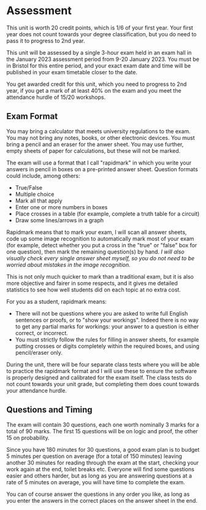 # Assessment

This unit is worth 20 credit points, which is 1/6 of your first year. Your first year does not count towards your degree classification, but you do need to pass it to progress to 2nd year.

This unit will be assessed by a single 3-hour exam held in an exam hall in the January 2023 assessment period from 9-20 January 2023. You must be in Bristol for this entire period, and your exact exam date and time will be published in your exam timetable closer to the date.

You get awarded credit for this unit, which you need to progress to 2nd year, if you get a mark of at least 40% on the exam and you meet the attendance hurdle of 15/20 workshops.

## Exam Format

You may bring a calculator that meets university regulations to the exam. You may not bring any notes, books, or other electronic devices. You must bring a pencil and an eraser for the anwer sheet. You may use further, empty sheets of paper for calculations, but these will not be marked.

The exam will use a format that I call "rapidmark" in which you write your answers in pencil in boxes on a pre-printed answer sheet. Question formats could include, among others:

  - True/False
  - Multiple choice
  - Mark all that apply
  - Enter one or more numbers in boxes
  - Place crosses in a table (for example, complete a truth table for a circuit)
  - Draw some lines/arrows in a graph

Rapidmark means that to mark your exam, I will scan all answer sheets, code up some image recognition to automatically mark most of your exam (for example, detect whether you put a cross in the "true" or "false" box for one question), then mark the remaining question(s) by hand. _I will also visually check every single answer sheet myself, so you do not need to be worried about mistakes in the image recognition._

This is not only much quicker to mark than a traditional exam, but it is also more objective and fairer in some respects, and it gives me detailed statistics to see how well students did on each topic at no extra cost.

For you as a student, rapidmark means:

  - There will not be questions where you are asked to write full English sentences or proofs, or to "show your workings". Indeed there is no way to get any partial marks for workings: your answer to a question is either correct, or incorrect.
  - You must strictly follow the rules for filling in answer sheets, for example putting crosses or digits completely within the required boxes, and using pencil/eraser only.

During the unit, there will be four separate class tests where you will be able to practice the rapidmark format and I will use these to ensure the software is properly designed and calibrated for the exam itself. The class tests do not count towards your unit grade, but completing them does count towards your attendance hurdle.

## Questions and Timing

The exam will contain 30 questions, each one worth nominally 3 marks for a total of 90 marks. The first 15 questions will be on logic and proof, the other 15 on probability.

Since you have 180 minutes for 30 questions, a good exam plan is to budget 5 minutes per question on average (for a total of 150 minutes) leaving another 30 minutes for reading through the exam at the start, checking your work again at the end, toilet breaks etc. Everyone will find some questions easier and others harder, but as long as you are answering questions at a rate of 5 minutes on average, you will have time to complete the exam.

You can of course answer the questions in any order you like, as long as you enter the answers in the correct places on the answer sheet in the end.
